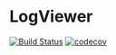 # LogViewer

[![Build Status](https://travis-ci.org/QuantumApplications/LogViewer.svg?branch=master)](https://travis-ci.org/QuantumApplications/LogViewer) [![codecov](https://codecov.io/gh/QuantumApplications/LogViewer/branch/master/graph/badge.svg)](https://codecov.io/gh/QuantumApplications/LogViewer)
